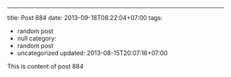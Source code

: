 ---
title: Post 884
date: 2013-09-18T08:22:04+07:00
tags:
  - random post
  - null
category:
  - random post
  - uncategorized
updated: 2013-08-15T20:07:16+07:00

This is content of post 884